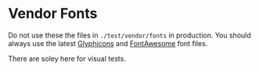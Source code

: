 Vendor Fonts
============

Do not use these the files in `./test/vendor/fonts` in production.  You should always use the latest [Glyphicons](http://getbootstrap.com/components/#glyphicons) and [FontAwesome](http://fortawesome.github.io/Font-Awesome/) font files.

There are soley here for visual tests.